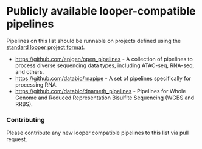 # Publicly available looper-compatible pipelines

Pipelines on this list should be runnable on projects defined using the [standard looper project format](http://looper.readthedocs.io/en/latest/define-your-project.html).

* https://github.com/epigen/open_pipelines - A collection of pipelines to process diverse sequencing data types, including ATAC-seq, RNA-seq, and others.
* https://github.com/databio/rnapipe - A set of pipelines specifically for processing RNA.
* https://github.com/databio/dnameth_pipelines - Pipelines for Whole Genome and Reduced Representation Bisulfite Sequencing (WGBS and RRBS).

### Contributing

Please contribute any new looper compatible pipelines to this list via pull request.
